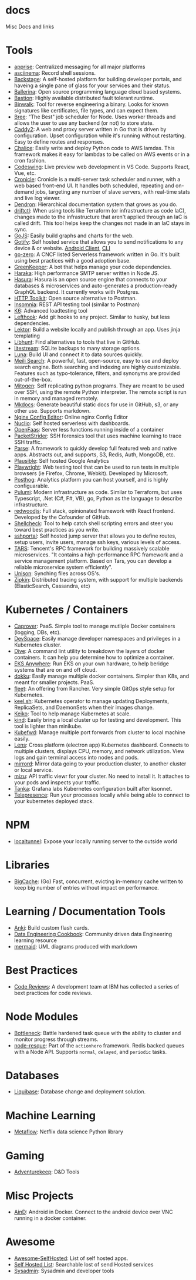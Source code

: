 # docs
Misc Docs and links

# Tools

* [apprise](https://github.com/caronc/apprise/wiki): Centralized messaging for all major platforms
* [asciinema](https://asciinema.org/): Record shell sessions.
* [Backstage](https://backstage.io/): A self-hosted platform for building developer portals, and haveing a single pane of glass for your services and their status.
* [Ballerina](https://ballerina.io/): Open source programming language cloud based systems.
* [Bastion](https://github.com/bastion-rs/bastion/blob/master/README.md): Highly available distributed fault tolerant runtime.
* [Binwalk](https://github.com/ReFirmLabs/binwalk): Tool for reverse engineering a binary. Looks for known signatures like certificates, file types, and can expect them.
* [Bree](https://github.com/breejs/bree): "The Best" job scheduler for Node. Uses worker threads and allows the user to use any backend (or not) to store state.
* [Caddy2](https://caddyserver.com/): A web and proxy server written in Go that is driven by configuration. Upset configuration while it's running without restarting. Easy to define routes and responses.
* [Chalice](https://github.com/aws/chalice): Easily write and deploy Python code to AWS lamdas. This framework makes it easy for lambdas to be called on AWS events or in a cron fashion.
* [Codeswing](https://github.com/codespaces-contrib/codeswing): Live preview web development in VS Code. Supports React, Vue, etc.  
* [Cronicle](https://github.com/jhuckaby/Cronicle): Cronicle is a multi-server task scheduler and runner, with a web based front-end UI. It handles both scheduled, repeating and on-demand jobs, targeting any number of slave servers, with real-time stats and live log viewer.
* [Dendron](https://www.dendron.so/): Hierarchical documentation system that grows as you do.
* [driftctl](https://github.com/cloudskiff/driftctl): When using tools like Terraform (or infrastructure as code IaC), changes made to the infrastructure that aren't applied through an IaC is called drift. This tool helps keep the changes not made in an IaC stays in sync.
* [GoJS](https://gojs.net/latest/index.html): Easily build graphs and charts for the web.
* [Gotify](https://github.com/gotify/server): Self hosted service that allows you to send notifications to any device & or website. [Android Client](https://github.com/gotify/android), [CLI](https://github.com/gotify/cli)
* [go-zero](https://github.com/zeromicro/go-zero): A CNCF listed Serverless framework written in Go. It's built using best practices with a good adoption base. 
* [GreenKeeper](https://greenkeeper.io/): A bot that helps manage your code dependencies.
* [Haraka](https://haraka.github.io/): High performance SMTP server written in Node JS.
* [Hasura](https://hasura.io/): Hasura is an open source engine that connects to your databases & microservices and auto-generates a production-ready GraphQL backend. It currently works with Postgres.
* [HTTP Toolkit](https://httptoolkit.tech/): Open source alternative to Postman.
* [Insomnia](https://support.insomnia.rest/): REST API testing tool (similar to Postman)
* [K6](https://github.com/loadimpact/k6): Advanced loadtesting tool
* [Lefthook](https://github.com/Arkweid/lefthook/blob/master/docs/node.md): Add git hooks to any project. Similar to husky, but less dependencies.
* [Lektor](https://www.getlektor.com/): Build a website locally and publish through an app. Uses jinja templating
* [Libhunt](https://www.libhunt.com): Find alternatives to tools that live in GitHub.
* [litestream](https://litestream.io/): SQLite backups to many storage options.
* [Luna](https://www.luna-lang.org/): Build UI and connect it to data sources quickly.
* [Meili Search](https://github.com/meilisearch/MeiliSearch): A powerful, fast, open-source, easy to use and deploy search engine. Both searching and indexing are highly customizable. Features such as typo-tolerance, filters, and synonyms are provided out-of-the-box.
* [Mitogen](https://mitogen.networkgenomics.com/): Self replicating python programs. They are meant to be used over SSH, using the remote Python interpreter. The remote script is run in memory and managed remotely.
* [Mkdocs](https://www.mkdocs.org/): Generate beautiful static docs for use in GitHub, s3, or any other use. Supports markdown.
* [Nginx Config Editor](https://www.digitalocean.com/community/tools/nginx): Online nginx Config Editor
* [Nuclio](https://nuclio.io/): Self hosted serverless with dashboards.
* [OpenFaas](https://github.com/openfaas/faas/blob/master/README.md): Server less functions running inside of a container
* [PacketStrider](https://github.com/benjeems/packetStrider/blob/master/README.md): SSH forensics tool that uses machine learning to trace SSH traffic.
* [Parse](https://parseplatform.org/): A framework to quickly develop full featured web and native apps. Abstracts out, and supports, S3, Redis, Auth, MongoDB, etc.
* [Plausible](https://plausible.io/self-hosted-web-analytics): Self hosted Google Analytics
* [Playwright](https://github.com/microsoft/playwright): Web testing tool that can be used to run tests in multiple browsers (ie Firefox, Chrome, Webkit). Developed by Microsoft.
* [Posthog](https://posthog.com): Analytics platform you can host yourself, and is highly configuarable.
* [Pulumi](https://www.pulumi.com/): Modern infrastructure as code. Similar to Terraform, but uses Typescript, .Net (C#, F#, VB), go, Python as the language to describe infrastructure.
* [redwoodjs](https://github.com/redwoodjs/redwood): Full stack, opinionated framework with React frontend. Developed by the Cofounder of GitHub.
* [Shellcheck](https://github.com/koalaman/shellcheck): Tool to help catch shell scripting errors and steer you toward best practices as you write.
* [sshportal](https://github.com/moul/sshportal): Self hosted jump server that allows you to define routes, setup users, invite users, manage ssh keys, various levels of access.
* [TARS](https://github.com/TarsCloud/Tars/blob/master/Introduction.md): Tencent's RPC framework for building massively scalable microservices. "It contains a high-performance RPC framework and a service management platform. Based on Tars, you can develop a reliable microservice system efficiently".
* [Unison](https://www.cis.upenn.edu/~bcpierce/unison/): Synching files across OS's.
* [Zipkin](https://github.com/openzipkin/zipkin): Distributed tracing system, with support for multiple backends (ElasticSearch, Cassandra, etc)

# Kubernetes / Containers
* [Caprover](https://caprover.com/): PaaS. Simple tool to manage mutliple Docker containers (logging, DBs, etc).
* [DevSpace](https://github.com/devspace-cloud/devspace): Easily manage developer namespaces and privileges in a Kubernetes cluster.
* [Dive](https://github.com/wagoodman/dive): A command lint utility to breakdown the layers of docker containers. It can help you determine how to optimize a container.
* [EKS Anywhere](https://github.com/aws/eks-anywhere): Run EKS on your own hardware, to help beridge systems that are on and off cloud.
* [dokku](https://dokku.com/): Easily manage multiple docker containers. Simpler than K8s, and meant for smaller projects. PaaS.
* [fleet](https://fleet.rancher.io/): An offering from Rancher. Very simple GitOps style setup for Kubernetes.
* [keel.sh](https://keel.sh/): Kubernetes operator to manage updating Deployments, ReplicaSets, and DaemonSets when their images change.
* [Keiko](https://github.com/keikoproj/keiko/): Tool to help manage Kubernetes at scale.
* [kind](https://kind.sigs.k8s.io/): Easily bring a local cluster up for testing and development. This tool is lighter than minikube.
* [Kubefwd](https://github.com/txn2/kubefwd): Manage multiple port forwards from cluster to local machine easily.
* [Lens](https://github.com/lensapp/lens): Cross platform (electron app) Kubernetes dashboard. Connects to multiple clusters, displays CPU, memory, and network utilization. View logs and gain terminal access into nodes and pods.
* [mirrord](https://github.com/metalbear-co/mirrord): Mirror data going to your production cluster, to another cluster or local service.
* [mizu](https://github.com/up9inc/mizu): API traffic viewr for your cluster. No need to install it. It attaches to your pods and inspects your traffic.
* [Tanka](https://github.com/grafana/tanka): Grafana labs Kubernetes configuration built after ksonnet.
* [Telepresence](https://www.telepresence.io/): Run your processes locally while being able to connect to your kubernetes deployed stack.

# NPM
* [localtunnel](https://localtunnel.github.io/www/): Expose your locally running server to the outside world

# Libraries
* [BigCache](https://github.com/allegro/bigcache/blob/master/README.md): (Go) Fast, concurrent, evicting in-memory cache written to keep big number of entries without impact on performance.

# Learning / Documentation Tools
* [Anki](https://apps.ankiweb.net/): Build custom flash cards.
* [Data Engineering Cookbook](https://github.com/andkret/Cookbook/blob/master/README.md): Community driven data Engineering learning resource
* [mermaid](https://mermaidjs.github.io/#/): UML diagrams produced with markdown

# Best Practices
* [Code Reviews](https://www.ibm.com/developerworks/rational/library/11-proven-practices-for-peer-review/index.html): A development team at IBM has collected a series of bext practices for code reviews.

# Node Modules
* [Bottleneck](https://github.com/SGrondin/bottleneck/blob/master/README.md): Battle hardened task queue with the ability to cluster and monitor progress through streams.
* [node-resque](https://github.com/actionhero/node-resque): Part of the `actionhero` framework. Redis backed queues with a Node API. Supports `normal`, `delayed`, and `periodic` tasks.

# Databases
* [Liquibase](https://www.liquibase.org/): Database change and deployment solution.

# Machine Learning
* [Metaflow](https://metaflow.org/): Netflix data science Python library

# Gaming
* [Adventurekeep](https://adventurekeep.com/): D&D Tools

# Misc Projects
* [AinD](https://github.com/aind-containers/aind): Android in Docker. Connect to the android device over VNC running in a docker container.

# Awesome
* [Awesome-SelfHosted](https://github.com/Kickball/awesome-selfhosted/blob/master/README.md): List of self hosted apps.
* [Self Hosted List](https://selfhostedsource.tech/self-hosted/all): Searchable lost of send Hosted services
* [Sysadmin](https://github.com/n1trux/awesome-sysadmin#identity-management): Sysadmin and developer tools
